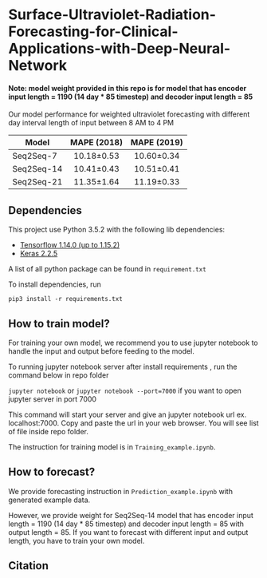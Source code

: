 # Surface-Ultraviolet-Radiation-Forecasting-for-Clinical-Applications-with-Deep-Neural-Network


#### Note: model weight provided in this repo is for model that has encoder input length = 1190 (14 day * 85 timestep) and decoder input length = 85

Our model performance for weighted ultraviolet forecasting with different day interval length of input between 8 AM to 4 PM

| Model   | MAPE (2018) |  MAPE (2019) |
| ------------- |:-------------:|:-------------:|
| Seq2Seq-7  | 10.18±0.53 | 10.60±0.34 |
| Seq2Seq-14  | 10.41±0.43 | 10.51±0.41 |
| Seq2Seq-21  |  11.35±1.64 | 11.19±0.33 |

## Dependencies

This project use Python 3.5.2 with the following lib dependencies:

* [Tensorflow 1.14.0 (up to 1.15.2)](https://www.tensorflow.org/)
* [Keras 2.2.5](https://keras.io/)

A list of all python package can be found in `requirement.txt`

To install dependencies, run

`pip3 install -r requirements.txt`

## How to train model?

For training your own model, we recommend you to use jupyter notebook to handle the input and output before feeding to the model. 

To running jupyter notebook server after install requirements , run the command below in repo folder

`jupyter notebook` or `jupyter notebook --port=7000` if you want to open jupyter server in port 7000 

This command will start your server and give an jupyter notebook url ex. localhost:7000. Copy and paste the url in your web browser. You will see list of file inside repo folder.

The instruction for training model is in `Training_example.ipynb`.


## How to forecast?

We provide forecasting instruction in `Prediction_example.ipynb` with generated example data.

 However, we provide weight for Seq2Seq-14 model that has encoder input length = 1190 (14 day * 85 timestep) and decoder input length = 85 with output length = 85. If you want to forecast with different input and output length, you have to train your own model.

## Citation
